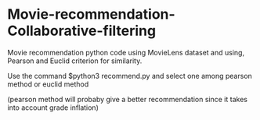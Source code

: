 # Movie-recommendation-Collaborative-filtering
Movie recommendation python code using MovieLens dataset and using, Pearson and Euclid criterion for similarity.

Use the command $python3 recommend.py and select one among pearson method or euclid method

(pearson method will probaby give a better recommendation since it takes  into account grade inflation)